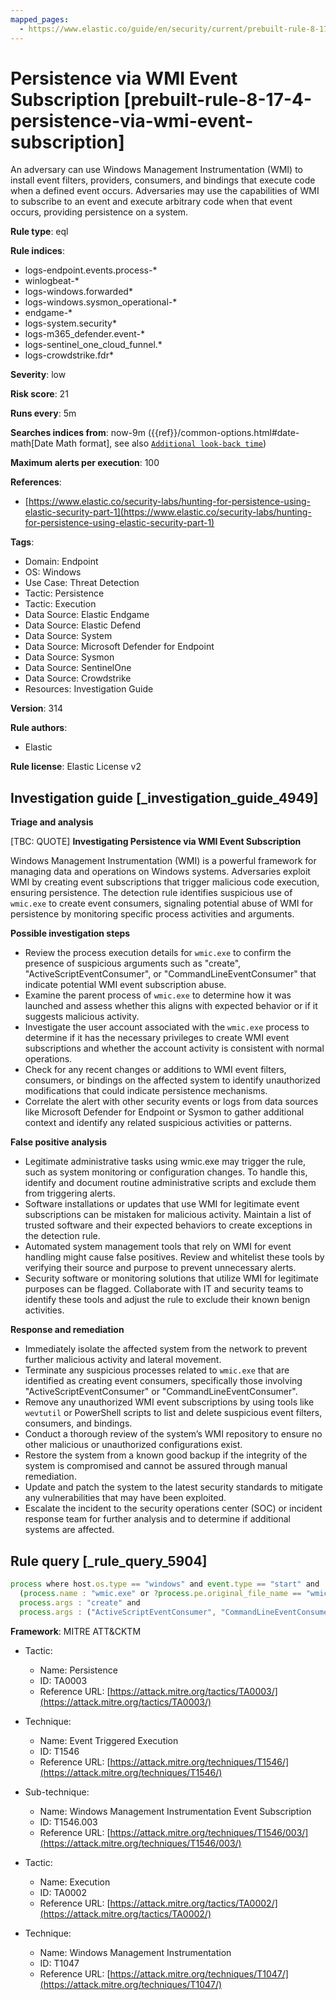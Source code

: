 ```yaml
---
mapped_pages:
  - https://www.elastic.co/guide/en/security/current/prebuilt-rule-8-17-4-persistence-via-wmi-event-subscription.html
---
```


# Persistence via WMI Event Subscription [prebuilt-rule-8-17-4-persistence-via-wmi-event-subscription]

An adversary can use Windows Management Instrumentation (WMI) to install event filters, providers, consumers, and bindings that execute code when a defined event occurs. Adversaries may use the capabilities of WMI to subscribe to an event and execute arbitrary code when that event occurs, providing persistence on a system.

**Rule type**: eql

**Rule indices**:

* logs-endpoint.events.process-*
* winlogbeat-*
* logs-windows.forwarded*
* logs-windows.sysmon_operational-*
* endgame-*
* logs-system.security*
* logs-m365_defender.event-*
* logs-sentinel_one_cloud_funnel.*
* logs-crowdstrike.fdr*

**Severity**: low

**Risk score**: 21

**Runs every**: 5m

**Searches indices from**: now-9m ({{ref}}/common-options.html#date-math[Date Math format], see also [`Additional look-back time`](docs-content://solutions/security/detect-and-alert/create-detection-rule.md#rule-schedule))

**Maximum alerts per execution**: 100

**References**:

* [https://www.elastic.co/security-labs/hunting-for-persistence-using-elastic-security-part-1](https://www.elastic.co/security-labs/hunting-for-persistence-using-elastic-security-part-1)

**Tags**:

* Domain: Endpoint
* OS: Windows
* Use Case: Threat Detection
* Tactic: Persistence
* Tactic: Execution
* Data Source: Elastic Endgame
* Data Source: Elastic Defend
* Data Source: System
* Data Source: Microsoft Defender for Endpoint
* Data Source: Sysmon
* Data Source: SentinelOne
* Data Source: Crowdstrike
* Resources: Investigation Guide

**Version**: 314

**Rule authors**:

* Elastic

**Rule license**: Elastic License v2

## Investigation guide [_investigation_guide_4949]

**Triage and analysis**

[TBC: QUOTE]
**Investigating Persistence via WMI Event Subscription**

Windows Management Instrumentation (WMI) is a powerful framework for managing data and operations on Windows systems. Adversaries exploit WMI by creating event subscriptions that trigger malicious code execution, ensuring persistence. The detection rule identifies suspicious use of `wmic.exe` to create event consumers, signaling potential abuse of WMI for persistence by monitoring specific process activities and arguments.

**Possible investigation steps**

* Review the process execution details for `wmic.exe` to confirm the presence of suspicious arguments such as "create", "ActiveScriptEventConsumer", or "CommandLineEventConsumer" that indicate potential WMI event subscription abuse.
* Examine the parent process of `wmic.exe` to determine how it was launched and assess whether this aligns with expected behavior or if it suggests malicious activity.
* Investigate the user account associated with the `wmic.exe` process to determine if it has the necessary privileges to create WMI event subscriptions and whether the account activity is consistent with normal operations.
* Check for any recent changes or additions to WMI event filters, consumers, or bindings on the affected system to identify unauthorized modifications that could indicate persistence mechanisms.
* Correlate the alert with other security events or logs from data sources like Microsoft Defender for Endpoint or Sysmon to gather additional context and identify any related suspicious activities or patterns.

**False positive analysis**

* Legitimate administrative tasks using wmic.exe may trigger the rule, such as system monitoring or configuration changes. To handle this, identify and document routine administrative scripts and exclude them from triggering alerts.
* Software installations or updates that use WMI for legitimate event subscriptions can be mistaken for malicious activity. Maintain a list of trusted software and their expected behaviors to create exceptions in the detection rule.
* Automated system management tools that rely on WMI for event handling might cause false positives. Review and whitelist these tools by verifying their source and purpose to prevent unnecessary alerts.
* Security software or monitoring solutions that utilize WMI for legitimate purposes can be flagged. Collaborate with IT and security teams to identify these tools and adjust the rule to exclude their known benign activities.

**Response and remediation**

* Immediately isolate the affected system from the network to prevent further malicious activity and lateral movement.
* Terminate any suspicious processes related to `wmic.exe` that are identified as creating event consumers, specifically those involving "ActiveScriptEventConsumer" or "CommandLineEventConsumer".
* Remove any unauthorized WMI event subscriptions by using tools like `wevtutil` or PowerShell scripts to list and delete suspicious event filters, consumers, and bindings.
* Conduct a thorough review of the system’s WMI repository to ensure no other malicious or unauthorized configurations exist.
* Restore the system from a known good backup if the integrity of the system is compromised and cannot be assured through manual remediation.
* Update and patch the system to the latest security standards to mitigate any vulnerabilities that may have been exploited.
* Escalate the incident to the security operations center (SOC) or incident response team for further analysis and to determine if additional systems are affected.


## Rule query [_rule_query_5904]

```js
process where host.os.type == "windows" and event.type == "start" and
  (process.name : "wmic.exe" or ?process.pe.original_file_name == "wmic.exe") and
  process.args : "create" and
  process.args : ("ActiveScriptEventConsumer", "CommandLineEventConsumer")
```

**Framework**: MITRE ATT&CKTM

* Tactic:

    * Name: Persistence
    * ID: TA0003
    * Reference URL: [https://attack.mitre.org/tactics/TA0003/](https://attack.mitre.org/tactics/TA0003/)

* Technique:

    * Name: Event Triggered Execution
    * ID: T1546
    * Reference URL: [https://attack.mitre.org/techniques/T1546/](https://attack.mitre.org/techniques/T1546/)

* Sub-technique:

    * Name: Windows Management Instrumentation Event Subscription
    * ID: T1546.003
    * Reference URL: [https://attack.mitre.org/techniques/T1546/003/](https://attack.mitre.org/techniques/T1546/003/)

* Tactic:

    * Name: Execution
    * ID: TA0002
    * Reference URL: [https://attack.mitre.org/tactics/TA0002/](https://attack.mitre.org/tactics/TA0002/)

* Technique:

    * Name: Windows Management Instrumentation
    * ID: T1047
    * Reference URL: [https://attack.mitre.org/techniques/T1047/](https://attack.mitre.org/techniques/T1047/)



